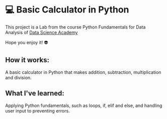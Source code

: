 # :computer: Basic Calculator in Python
This project is a Lab from the course Python Fundamentals for Data Analysis of [Data Science Academy](datascienceacademy.com.br)

Hope you enjoy it! 👽

## How it works:
A basic calculator in Python that makes addition, subtraction, multiplication and division.

## What I've learned:
Applying Python fundamentals, such as loops, if, elif and else, and handling user input to preventing errors.
